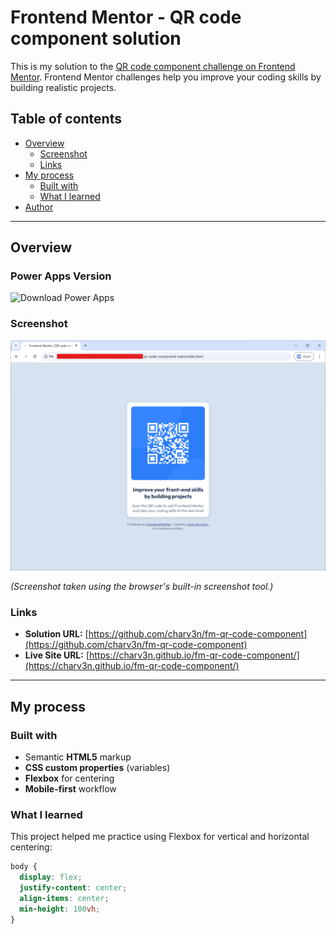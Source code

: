 # Frontend Mentor - QR code component solution

This is my solution to the [QR code component challenge on Frontend Mentor](https://www.frontendmentor.io/challenges/qr-code-component-iux_sIO_H). Frontend Mentor challenges help you improve your coding skills by building realistic projects.  

## Table of contents

- [Overview](#overview)
  - [Screenshot](#screenshot)
  - [Links](#links)
- [My process](#my-process)
  - [Built with](#built-with)
  - [What I learned](#what-i-learned)
- [Author](#author)

---

## Overview

### Power Apps Version

![Download Power Apps](./FMQRCodeComponent.msapp)

### Screenshot

![My Solution Screenshot](./screenshot.png)

*(Screenshot taken using the browser's built-in screenshot tool.)*

### Links

- **Solution URL:** [https://github.com/charv3n/fm-qr-code-component](https://github.com/charv3n/fm-qr-code-component)
- **Live Site URL:** [https://charv3n.github.io/fm-qr-code-component/](https://charv3n.github.io/fm-qr-code-component/)

---

## My process

### Built with

- Semantic **HTML5** markup  
- **CSS custom properties** (variables)
- **Flexbox** for centering  
- **Mobile-first** workflow  

### What I learned

This project helped me practice using Flexbox for vertical and horizontal centering:  

```css
body {
  display: flex;
  justify-content: center;
  align-items: center;
  min-height: 100vh;
}